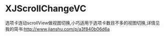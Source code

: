 # XJScrollChangeVC
选项卡连动scrollView做视图切换,小巧适用于选项卡数目不多的视图切换,详情见我的简书:http://www.jianshu.com/p/a3f840b06d6a
